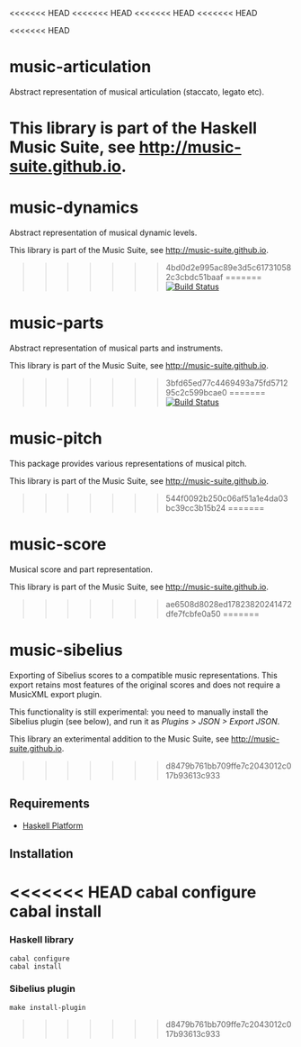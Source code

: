 <<<<<<< HEAD
<<<<<<< HEAD
<<<<<<< HEAD
<<<<<<< HEAD

<<<<<<< HEAD
# music-articulation

Abstract representation of musical articulation (staccato, legato etc).

This library is part of the Haskell Music Suite, see <http://music-suite.github.io>.
=======
# music-dynamics

Abstract representation of musical dynamic levels.

This library is part of the Music Suite, see <http://music-suite.github.io>.
>>>>>>> 4bd0d2e995ac89e3d5c617310582c3cbdc51baaf
=======
[![Build Status](https://travis-ci.org/music-suite/music-parts.png)](https://travis-ci.org/music-suite/music-parts)

# music-parts

Abstract representation of musical parts and instruments.

This library is part of the Music Suite, see <http://music-suite.github.io>.
>>>>>>> 3bfd65ed77c4469493a75fd571295c2c599bcae0
=======
[![Build Status](https://travis-ci.org/music-suite/music-pitch.png)](https://travis-ci.org/music-suite/music-pitch)

# music-pitch

This package provides various representations of musical pitch.

This library is part of the Music Suite, see <http://music-suite.github.io>.
>>>>>>> 544f0092b250c06af51a1e4da03bc39cc3b15b24
=======

# music-score

Musical score and part representation.

This library is part of the Music Suite, see <http://music-suite.github.io>.
>>>>>>> ae6508d8028ed17823820241472dfe7fcbfe0a50
=======

# music-sibelius

Exporting of Sibelius scores to a compatible music representations. This export retains most features of the original scores and does not require a MusicXML export plugin.

This functionality is still experimental: you need to manually install the Sibelius plugin (see below), and run it as *Plugins > JSON > Export JSON*.

This library an exterimental addition to the Music Suite, see <http://music-suite.github.io>.
>>>>>>> d8479b761bb709ffe7c2043012c017b93613c933

## Requirements

* [Haskell Platform](http://www.haskell.org/platform)

## Installation

<<<<<<< HEAD
    cabal configure
    cabal install
=======
### Haskell library 

    cabal configure
    cabal install

### Sibelius plugin 

    make install-plugin
>>>>>>> d8479b761bb709ffe7c2043012c017b93613c933
